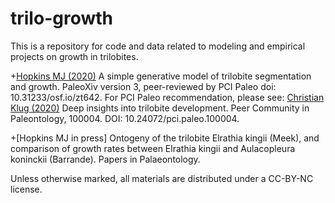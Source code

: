 # trilo-growth

This is a repository for code and data related to modeling and empirical projects on growth in trilobites.

+[Hopkins MJ (2020)](https://paleorxiv.org/zt642/) A simple generative model of trilobite segmentation and growth. PaleoXiv version 3, peer-reviewed by PCI Paleo doi: 10.31233/osf.io/zt642.
For PCI Paleo recommendation, please see: [Christian Klug (2020)](https://paleo.peercommunityin.org/PCIPaleo/public/rec?id=7) Deep insights into trilobite development. Peer Community in Paleontology, 100004. DOI: 10.24072/pci.paleo.100004.

+[Hopkins MJ in press] Ontogeny of the trilobite Elrathia kingii (Meek), and comparison of growth rates between Elrathia kingii and Aulacopleura koninckii (Barrande). Papers in Palaeontology.

Unless otherwise marked, all materials are distributed under a CC-BY-NC license.


